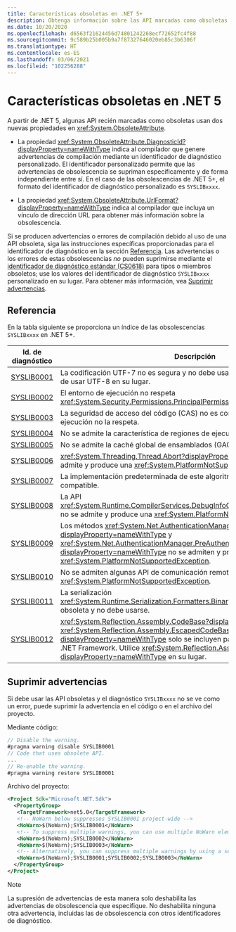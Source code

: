 ```yaml
---
title: Características obsoletas en .NET 5+
description: Obtenga información sobre las API marcadas como obsoletas en .NET 5 y versiones posteriores que generan advertencias del compilador SYSLIB.
ms.date: 10/20/2020
ms.openlocfilehash: d6563f21624456d74801242268ecf72652fc4f88
ms.sourcegitcommit: 9c589b25b005b9a7f87327646020eb85c3b6306f
ms.translationtype: HT
ms.contentlocale: es-ES
ms.lasthandoff: 03/06/2021
ms.locfileid: "102256288"
---
```

# <a name="obsolete-features-in-net-5"></a>Características obsoletas en .NET 5

A partir de .NET 5, algunas API recién marcadas como obsoletas usan dos nuevas propiedades en <xref:System.ObsoleteAttribute>.

- La propiedad <xref:System.ObsoleteAttribute.DiagnosticId?displayProperty=nameWithType> indica al compilador que genere advertencias de compilación mediante un identificador de diagnóstico personalizado. El identificador personalizado permite que las advertencias de obsolescencia se supriman específicamente y de forma independiente entre sí. En el caso de las obsolescencias de .NET 5+, el formato del identificador de diagnóstico personalizado es `SYSLIBxxxx`.

- La propiedad <xref:System.ObsoleteAttribute.UrlFormat?displayProperty=nameWithType> indica al compilador que incluya un vínculo de dirección URL para obtener más información sobre la obsolescencia.

Si se producen advertencias o errores de compilación debido al uso de una API obsoleta, siga las instrucciones específicas proporcionadas para el identificador de diagnóstico en la sección [Referencia](#reference). Las advertencias o los errores de estas obsolescencias *no* pueden suprimirse mediante el [identificador de diagnóstico estándar (CS0618)](../../csharp/language-reference/compiler-messages/cs0618.md) para tipos o miembros obsoletos; use los valores del identificador de diagnóstico `SYSLIBxxxx` personalizado en su lugar. Para obtener más información, vea [Suprimir advertencias](#suppress-warnings).

## <a name="reference"></a>Referencia

En la tabla siguiente se proporciona un índice de las obsolescencias `SYSLIBxxxx` en .NET 5+.

| Id. de diagnóstico | Descripción |
| - | - |
| [SYSLIB0001](syslib-warnings/syslib0001.md) | La codificación UTF-7 no es segura y no debe usarse. Considere la posibilidad de usar UTF-8 en su lugar. |
| [SYSLIB0002](syslib-warnings/syslib0002.md) | El entorno de ejecución no respeta <xref:System.Security.Permissions.PrincipalPermissionAttribute> y no debe usarse. |
| [SYSLIB0003](syslib-warnings/syslib0003.md) | La seguridad de acceso del código (CAS) no es compatible o el entorno de ejecución no la respeta. |
| [SYSLIB0004](syslib-warnings/syslib0004.md) | No se admite la característica de regiones de ejecución restringidas (CER). |
| [SYSLIB0005](syslib-warnings/syslib0005.md) | No se admite la caché global de ensamblados (GAC). |
| [SYSLIB0006](syslib-warnings/syslib0006.md) | <xref:System.Threading.Thread.Abort?displayProperty=nameWithType> no se admite y produce una <xref:System.PlatformNotSupportedException>. |
| [SYSLIB0007](syslib-warnings/syslib0007.md) | La implementación predeterminada de este algoritmo de criptografía no es compatible. |
| [SYSLIB0008](syslib-warnings/syslib0008.md) | La API <xref:System.Runtime.CompilerServices.DebugInfoGenerator.CreatePdbGenerator> no se admite y produce una <xref:System.PlatformNotSupportedException>. |
| [SYSLIB0009](syslib-warnings/syslib0009.md) | Los métodos <xref:System.Net.AuthenticationManager.Authenticate%2A?displayProperty=nameWithType> y <xref:System.Net.AuthenticationManager.PreAuthenticate%2A?displayProperty=nameWithType> no se admiten y producen una <xref:System.PlatformNotSupportedException>. |
| [SYSLIB0010](syslib-warnings/syslib0010.md) | No se admiten algunas API de comunicación remota y producen una <xref:System.PlatformNotSupportedException>. |
| [SYSLIB0011](syslib-warnings/syslib0011.md) | La serialización <xref:System.Runtime.Serialization.Formatters.Binary.BinaryFormatter> está obsoleta y no debe usarse. |
| [SYSLIB0012](syslib-warnings/syslib0012.md) | <xref:System.Reflection.Assembly.CodeBase?displayProperty=nameWithType> y <xref:System.Reflection.Assembly.EscapedCodeBase?displayProperty=nameWithType> solo se incluyen para la compatibilidad con .NET Framework. Utilice <xref:System.Reflection.Assembly.Location?displayProperty=nameWithType> en su lugar. |

## <a name="suppress-warnings"></a>Suprimir advertencias

Si debe usar las API obsoletas y el diagnóstico `SYSLIBxxxx` no se ve como un error, puede suprimir la advertencia en el código o en el archivo del proyecto.

Mediante código:

```csharp
// Disable the warning.
#pragma warning disable SYSLIB0001
// Code that uses obsolete API.
...
// Re-enable the warning.
#pragma warning restore SYSLIB0001
```

Archivo del proyecto:

```xml
<Project Sdk="Microsoft.NET.Sdk">
  <PropertyGroup>
   <TargetFramework>net5.0</TargetFramework>
   <!-- NoWarn below suppresses SYSLIB0001 project-wide -->
   <NoWarn>$(NoWarn);SYSLIB0001</NoWarn>
   <!-- To suppress multiple warnings, you can use multiple NoWarn elements -->
   <NoWarn>$(NoWarn);SYSLIB0002</NoWarn>
   <NoWarn>$(NoWarn);SYSLIB0003</NoWarn>
   <!-- Alternatively, you can suppress multiple warnings by using a semicolon-delimited list -->
   <NoWarn>$(NoWarn);SYSLIB0001;SYSLIB0002;SYSLIB0003</NoWarn>
  </PropertyGroup>
</Project>
```

> [!NOTE]
> La supresión de advertencias de esta manera solo deshabilita las advertencias de obsolescencia que especifique. No deshabilita ninguna otra advertencia, incluidas las de obsolescencia con otros identificadores de diagnóstico.

